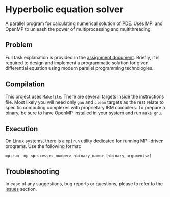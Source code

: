 # Hyperbolic equation solver

A parallel program for calculating numerical solution of
[PDE](https://en.wikipedia.org/wiki/Partial_differential_equation).
Uses MPI and OpenMP to unleash the power of multiprocessing and multithreading.

## Problem

Full task explanation is provided in the
[assignment document](https://github.com/kostmetallist/hyperbolic-equation-solver/blob/master/doc/task.pdf).
Briefly, it is required to design and implement a programmatic solution for given differential equation using
modern parallel programming technologies.

## Compilation

This project uses `Makefile`. There are several targets inside the instructions file. Most likely you will
need only `gnu` and `clean` targets as the rest relate to specific computing complexes with proprietary IBM
compilers. To prepare a binary, be sure to have OpenMP installed in your system and run `make gnu`.

## Execution

On Linux systems, there is a `mpirun` utility dedicated for running MPI-driven programs. Use the following
format:

```
mpirun -np <processes_number> <binary_name> [<binary_arguments>]
```

## Troubleshooting

In case of any suggestions, bug reports or questions, please to refer to the
[Issues](https://github.com/kostmetallist/hyperbolic-equation-solver/issues) section.
